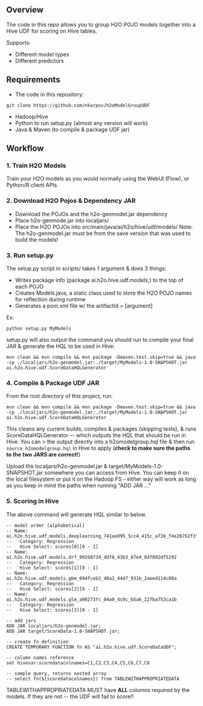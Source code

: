 ## Overview

The code in this repo allows you to group H2O POJO models together into a Hive UDF for scoring on Hive tables.

Supports:
- Different model types 
- Different predictors

## Requirements

- The code in this repository:
```
git clone https://github.com/nkarpov/h2oModelGroupUDF
```
- Hadoop/Hive
- Python to run setup.py (almost any version will work)
- Java & Maven (to compile & package UDF jar)

## Workflow

### 1. Train H2O Models
Train your H2O models as you would normally using the WebUI (Flow), or Python/R client APIs

### 2. Download H2O Pojos & Dependency JAR
- Download the POJOs and the h2o-genmodel.jar dependency
- Place h2o-genmode.jar into localjars/
- Place the H2O POJOs into src/main/java/ai/h2o/hive/udf/models/
Note: The h2o-genmodel.jar must be from the save version that was used to build the models!

### 3. Run setup.py 
The setup.py script in scripts/ takes 1 argument & does 3 things:
- Writes package info (package ai.h2o.hive.udf.models;) to the top of each POJO
- Creates Models.java, a static class used to store the H2O POJO names for reflection during runtime
- Generates a pom.xml file w/ the artifactId = [argument]

Ex:
```
python setup.py MyModels
```

setup.py will also output the command you should run to compile your final JAR & generate the HQL to be used in Hive:

```
mvn clean && mvn compile && mvn package -Dmaven.test.skip=true && java -cp ./localjars/h2o-genmodel.jar:./target/MyModels-1.0-SNAPSHOT.jar ai.h2o.hive.udf.ScoreDataHQLGenerator
```

### 4. Compile & Package UDF JAR

From the root directory of this project, run:
```
mvn clean && mvn compile && mvn package -Dmaven.test.skip=true && java -cp ./localjars/h2o-genmodel.jar:./target/MyModels-1.0-SNAPSHOT.jar ai.h2o.hive.udf.ScoreDataHQLGenerator
```
This cleans any current builds, compiles & packages (skipping tests), & runs ScoreDataHQLGenerator -- which outputs the HQL that should be run in Hive. You can > the output directly into a h2omodelgroup.hql file & then run `source h2omodelgroup.hql` in Hive to apply (**check to make sure the paths to the two JARS are correct!**)

Upload the localjars/h2o-genmodel.jar & target/MyModels-1.0-SNAPSHOT.jar somewhere you can access from Hive. You can keep it on the local filesystem or put it on the Hadoop FS - either way will work as long as you keep in mind the paths when running "ADD JAR ..."

### 5. Scoring in Hive
The above command will generate HQL similar to below. 

```
-- model order (alphabetical)
-- Name: ai.h2o.hive.udf.models.deeplearning_741ae095_5cc4_415c_a726_f4e26762f3fa
--   Category: Regression
--   Hive Select: scores[0][0 - 1]
-- Name: ai.h2o.hive.udf.models.drf_99268734_ddf8_43b3_87e4_84f092df5292
--   Category: Regression
--   Hive Select: scores[1][0 - 1]
-- Name: ai.h2o.hive.udf.models.gbm_094fceb2_48a2_4447_931b_2aeed114c08a
--   Category: Regression
--   Hive Select: scores[2][0 - 1]
-- Name: ai.h2o.hive.udf.models.glm_a00273fc_04a0_4c0c_b5a6_22fba753ca1b
--   Category: Regression
--   Hive Select: scores[3][0 - 1]

-- add jars
ADD JAR localjars/h2o-genmodel.jar;
ADD JAR target/ScoreData-1.0-SNAPSHOT.jar;

-- create fn definition
CREATE TEMPORARY FUNCTION fn AS "ai.h2o.hive.udf.ScoreDataUDF";

-- column names reference
set hivevar:scoredatacolnames=C1,C2,C3,C4,C5,C6,C7,C8

-- sample query, returns nested array
-- select fn(${scoredatacolnames}) from TABLEWITHAPPROPRIATEDATA
```

TABLEWITHAPPROPRIATEDATA MUST have **ALL** columns required by the models. If they are not -- the UDF will fail to score!!
